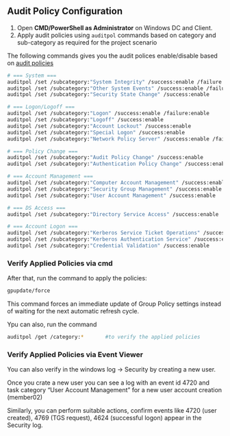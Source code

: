 ## Audit Policy Configuration

1. Open **CMD/PowerShell as Administrator** on Windows DC and Client.  
2. Apply audit policies using `auditpol` commands based on category and sub-category as required for the project scenario

The following commands gives you the audit polices enable/disable based on [audit policies](../config/gpo/audit_policies.txt)

```bash
# === System ===
auditpol /set /subcategory:"System Integrity" /success:enable /failure:enable
auditpol /set /subcategory:"Other System Events" /success:enable /failure:enable
auditpol /set /subcategory:"Security State Change" /success:enable

# === Logon/Logoff ===
auditpol /set /subcategory:"Logon" /success:enable /failure:enable
auditpol /set /subcategory:"Logoff" /success:enable
auditpol /set /subcategory:"Account Lockout" /success:enable
auditpol /set /subcategory:"Special Logon" /success:enable
auditpol /set /subcategory:"Network Policy Server" /success:enable /failure:enable

# === Policy Change ===
auditpol /set /subcategory:"Audit Policy Change" /success:enable
auditpol /set /subcategory:"Authentication Policy Change" /success:enable

# === Account Management ===
auditpol /set /subcategory:"Computer Account Management" /success:enable
auditpol /set /subcategory:"Security Group Management" /success:enable
auditpol /set /subcategory:"User Account Management" /success:enable

# === DS Access ===
auditpol /set /subcategory:"Directory Service Access" /success:enable

# === Account Logon ===
auditpol /set /subcategory:"Kerberos Service Ticket Operations" /success:enable /failure:enable
auditpol /set /subcategory:"Kerberos Authentication Service" /success:enable
auditpol /set /subcategory:"Credential Validation" /success:enable
```
### Verify Applied Policies via cmd

After that, run the command to apply the policies:
```bash
gpupdate/force
```
This command forces an immediate update of Group Policy settings instead of waiting for the next automatic refresh cycle.

Ypu can also, run the command
```bash
auditpol /get /category:*       #to verify the applied policies
```

### Verify Applied Policies via Event Viewer
You can also verify in the windows log -> Security by creating a new user. 

Once you crate a new user you can see a log with an event id 4720 and task category “User Account Management” for a new user account creation (member02)

Similarly, you can perform suitable actions, confirm events like 4720 (user created), 4769 (TGS request), 4624 (successful logon) appear in the Security log.

